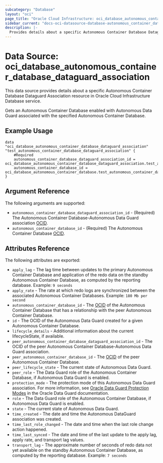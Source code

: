 ```yaml
---
subcategory: "Database"
layout: "oci"
page_title: "Oracle Cloud Infrastructure: oci_database_autonomous_container_database_dataguard_association"
sidebar_current: "docs-oci-datasource-database-autonomous_container_database_dataguard_association"
description: |-
  Provides details about a specific Autonomous Container Database Dataguard Association in Oracle Cloud Infrastructure Database service
---
```


# Data Source: oci_database_autonomous_container_database_dataguard_association
This data source provides details about a specific Autonomous Container Database Dataguard Association resource in Oracle Cloud Infrastructure Database service.

Gets an Autonomous Container Database enabled with Autonomous Data Guard associated with the specified Autonomous Container Database.


## Example Usage

```hcl
data "oci_database_autonomous_container_database_dataguard_association" "test_autonomous_container_database_dataguard_association" {
	#Required
	autonomous_container_database_dataguard_association_id = oci_database_autonomous_container_database_dataguard_association.test_autonomous_container_database_dataguard_association.id
	autonomous_container_database_id = oci_database_autonomous_container_database.test_autonomous_container_database.id
}
```

## Argument Reference

The following arguments are supported:

* `autonomous_container_database_dataguard_association_id` - (Required) The Autonomous Container Database-Autonomous Data Guard association [OCID](https://docs.cloud.oracle.com/iaas/Content/General/Concepts/identifiers.htm).
* `autonomous_container_database_id` - (Required) The Autonomous Container Database [OCID](https://docs.cloud.oracle.com/iaas/Content/General/Concepts/identifiers.htm).


## Attributes Reference

The following attributes are exported:

* `apply_lag` - The lag time between updates to the primary Autonomous Container Database and application of the redo data on the standby Autonomous Container Database, as computed by the reporting database.  Example: `9 seconds` 
* `apply_rate` - The rate at which redo logs are synchronized between the associated Autonomous Container Databases.  Example: `180 Mb per second` 
* `autonomous_container_database_id` - The [OCID](https://docs.cloud.oracle.com/iaas/Content/General/Concepts/identifiers.htm) of the Autonomous Container Database that has a relationship with the peer Autonomous Container Database. 
* `id` - The OCID of the Autonomous Data Guard created for a given Autonomous Container Database.
* `lifecycle_details` - Additional information about the current lifecycleState, if available. 
* `peer_autonomous_container_database_dataguard_association_id` - The OCID of the peer Autonomous Container Database-Autonomous Data Guard association.
* `peer_autonomous_container_database_id` - The [OCID](https://docs.cloud.oracle.com/iaas/Content/General/Concepts/identifiers.htm) of the peer Autonomous Container Database. 
* `peer_lifecycle_state` - The current state of Autonomous Data Guard.
* `peer_role` - The Data Guard role of the Autonomous Container Database, if Autonomous Data Guard is enabled. 
* `protection_mode` - The protection mode of this Autonomous Data Guard association. For more information, see [Oracle Data Guard Protection Modes](http://docs.oracle.com/database/122/SBYDB/oracle-data-guard-protection-modes.htm#SBYDB02000) in the Oracle Data Guard documentation. 
* `role` - The Data Guard role of the Autonomous Container Database, if Autonomous Data Guard is enabled. 
* `state` - The current state of Autonomous Data Guard.
* `time_created` - The date and time the Autonomous DataGuard association was created.
* `time_last_role_changed` - The date and time when the last role change action happened.
* `time_last_synced` - The date and time of the last update to the apply lag, apply rate, and transport lag values.
* `transport_lag` - The approximate number of seconds of redo data not yet available on the standby Autonomous Container Database, as computed by the reporting database.  Example: `7 seconds` 

